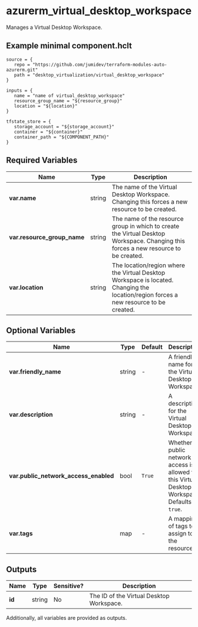 # azurerm_virtual_desktop_workspace

Manages a Virtual Desktop Workspace.

## Example minimal component.hclt

```hcl
source = {
   repo = "https://github.com/jumidev/terraform-modules-auto-azurerm.git" 
   path = "desktop_virtualization/virtual_desktop_workspace" 
}

inputs = {
   name = "name of virtual_desktop_workspace" 
   resource_group_name = "${resource_group}" 
   location = "${location}" 
}

tfstate_store = {
   storage_account = "${storage_account}" 
   container = "${container}" 
   container_path = "${COMPONENT_PATH}" 
}

```

## Required Variables

| Name | Type |  Description |
| ---- | --------- |  ----------- |
| **var.name** | string |  The name of the Virtual Desktop Workspace. Changing this forces a new resource to be created. | 
| **var.resource_group_name** | string |  The name of the resource group in which to create the Virtual Desktop Workspace. Changing this forces a new resource to be created. | 
| **var.location** | string |  The location/region where the Virtual Desktop Workspace is located. Changing the location/region forces a new resource to be created. | 

## Optional Variables

| Name | Type |  Default  |  Description |
| ---- | --------- |  ----------- | ----------- |
| **var.friendly_name** | string |  -  |  A friendly name for the Virtual Desktop Workspace. | 
| **var.description** | string |  -  |  A description for the Virtual Desktop Workspace. | 
| **var.public_network_access_enabled** | bool |  `True`  |  Whether public network access is allowed for this Virtual Desktop Workspace. Defaults to `true`. | 
| **var.tags** | map |  -  |  A mapping of tags to assign to the resource. | 



## Outputs

| Name | Type | Sensitive? | Description |
| ---- | ---- | --------- | --------- |
| **id** | string | No  | The ID of the Virtual Desktop Workspace. | 

Additionally, all variables are provided as outputs.
